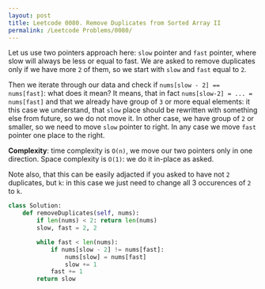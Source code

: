 ```yaml
---
layout: post
title: Leetcode 0080. Remove Duplicates from Sorted Array II
permalink: /Leetcode Problems/0080/
---
```


Let us use two pointers approach here: `slow` pointer and `fast` pointer, where slow will always be less or equal to fast. We are asked to remove duplicates only if we have more `2` of them, so we start with `slow` and `fast` equal to `2`.

Then we iterate through our data and check if `nums[slow - 2] == nums[fast]`: what does it mean? It means, that in fact `nums[slow-2] = ... = nums[fast]` and that we already have group of `3` or more equal elements: it this case we understand, that `slow` place should be rewritten with something else from future, so we do not move it. In other case, we have group of `2` or smaller, so we need to move `slow` pointer to right. In any case we move `fast` pointer one place to the right.

**Complexity**: time complexity is `O(n)`, we move our two pointers only in one direction. Space complexity is `O(1)`: we do it in-place as asked.

Note also, that this can be easily adjacted if you asked to have not `2` duplicates, but `k`: in this case we just need to change all 3 occurences of `2` to `k`.

```python
class Solution:
    def removeDuplicates(self, nums):
		if len(nums) < 2: return len(nums)
        slow, fast = 2, 2

        while fast < len(nums):
            if nums[slow - 2] != nums[fast]:
                nums[slow] = nums[fast]
                slow += 1
            fast += 1
        return slow
```